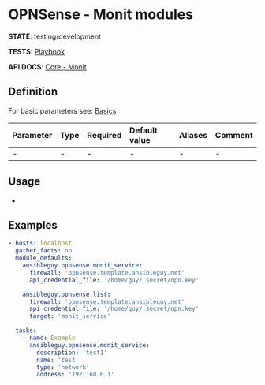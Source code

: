 # OPNSense - Monit modules

**STATE**: testing/development

**TESTS**: [Playbook](https://github.com/ansibleguy/collection_opnsense/blob/stable/tests/monit.yml)

**API DOCS**: [Core - Monit](https://docs.opnsense.org/development/api/core/monit.html)

## Definition

For basic parameters see: [Basics](https://github.com/ansibleguy/collection_opnsense/blob/stable/docs/use_basic.md#definition)

| Parameter    | Type            | Required | Default value         | Aliases | Comment |
|:-------------|:----------------|:---------|:----------------------|:--------|:--------|
| -            | -               | -        | -                     | -       | -       |

## Usage

-
## Examples

```yaml
- hosts: localhost
  gather_facts: no
  module_defaults:
    ansibleguy.opnsense.monit_service:
      firewall: 'opnsense.template.ansibleguy.net'
      api_credential_file: '/home/guy/.secret/opn.key'

    ansibleguy.opnsense.list:
      firewall: 'opnsense.template.ansibleguy.net'
      api_credential_file: '/home/guy/.secret/opn.key'
      target: 'monit_service'

  tasks:
    - name: Example      
      ansibleguy.opnsense.monit_service:
        description: 'test1'
        name: 'test'
        type: 'network'
        address: '192.168.0.1'
```
